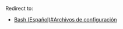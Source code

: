 Redirect to:

*   [Bash (Español)#Archivos de configuración](/index.php/Bash_(Espa%C3%B1ol)#Archivos_de_configuración "Bash (Español)")